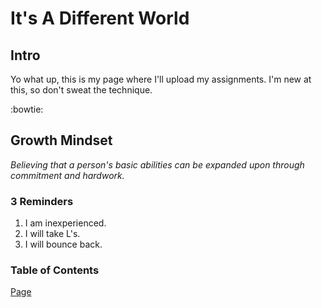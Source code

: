 # It's A Different World
## Intro
Yo what up, this is my page where I'll upload my assignments. I'm new at this, so don't sweat the technique. 

:bowtie: 

## Growth Mindset
*Believing that a person's basic abilities can be expanded upon through commitment and hardwork.*

### 3 Reminders 

1. I am inexperienced.
2. I will take L's.
3. I will bounce back.

### Table of Contents
[Page](ToC.md)

